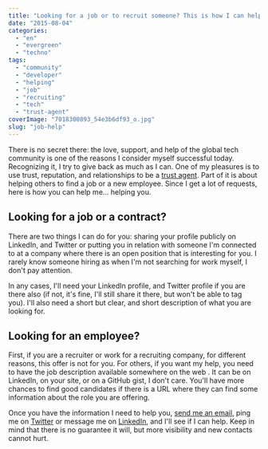 ```yaml
---
title: "Looking for a job or to recruit someone? This is how I can help you."
date: "2015-08-04"
categories: 
  - "en"
  - "evergreen"
  - "techno"
tags: 
  - "community"
  - "developer"
  - "helping"
  - "job"
  - "recruiting"
  - "tech"
  - "trust-agent"
coverImage: "7018300893_54e3b6df93_o.jpg"
slug: "job-help"
---
```


There is no secret there: the love, support, and help of the global tech community is one of the reasons I consider myself successful today. Recognizing it, I try to give back as much as I can. One of my pleasures is to use trust, reputation, and relationships to be a [trust agent](https://www.amazon.ca/Trust-Agents-Influence-Improve-Reputation-ebook/dp/B003VWCQBK/ "The book Trust Agents: Using the Web to Build Influence, Improve Reputation, and Earn Trust by Julien Smith and Chris Brogan"). Part of it is about helping others to find a job or a new employee. Since I get a lot of requests, here is how you can help me... helping you.

## Looking for a job or a contract?

There are two things I can do for you: sharing your profile publicly on LinkedIn, and Twitter or putting you in relation with someone I'm connected to at a company where there is an open position that is interesting for you. I rarely know someone hiring as when I'm not searching for work myself, I don't pay attention.

In any cases, I'll need your LinkedIn profile, and Twitter profile if you are there also (if not, it's fine, I'll still share it there, but won't be able to tag you). I'll also need a short but clear, and short description of what you are looking for.

## Looking for an employee?

First, if you are a recruiter or work for a recruiting company, for different reasons, this offer is not for you. For others, if you want my help, you need to have the job description available somewhere on the web . It can be on LinkedIn, on your site, or on a GitHub gist, I don't care. You'll have more chances to find good candidates if there is a URL where they can find some information about the role you are offering.

Once you have the information I need to help you, [send me an email](mailto:hi@fred.dev "Send me an email"), ping me on [Twitter](https://twitter.com/fharper) or message me on [LinkedIn](https://www.linkedin.com/in/fredericharper), and I'll see if I can help. Keep in mind that there is no guarantee it will, but more visibility and new contacts cannot hurt.
